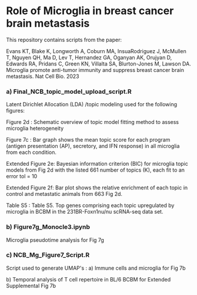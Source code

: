 # Role of Microglia in breast cancer brain metastasis

This repository contains scripts from the paper: 

Evans KT, Blake K, Longworth A, Coburn MA, InsuaRodriguez J, McMullen T, Nguyen QH, Ma D, Lev T, Hernandez GA, Oganyan AK, Orujyan D, Edwards RA, Pridans C, Green KN, Villalta SA, Blurton-Jones M, Lawson DA. Microglia promote anti-tumor immunity and suppress breast cancer brain metastasis. Nat Cell Bio. 2023

### a)  Final_NCB_topic_model_upload_script.R

Latent Dirichlet Allocation (LDA) /topic modeling  used for the following figures: 

Figure 2d : Schematic overview of topic model fitting method to assess microglia heterogeneity

Figure 7c : Bar graph shows the mean topic score for each program (antigen presentation (AP), secretory, and IFN response) in all microglia from each condition.

Extended Figure 2e:  Bayesian information criterion (BIC) for microglia topic models from Fig 2d with the listed
661 number of topics (K), each fit to an error tol = 10

Extended Figure 2f: Bar plot shows the relative enrichment of each topic in control and metastatic animals from
663 Fig 2d.

Table S5 : Table S5. Top genes comprising each topic upregulated by microglia in BCBM in the 231BR-Foxn1nu/nu scRNA-seq data set.

### b)  Figure7g_Monocle3.ipynb

Microglia pseudotime analysis for Fig 7g

### c) NCB_Mg_Figure7_Script.R

Script used to generate UMAP's : 
a) Immune cells and microglia for Fig 7b

b) Temporal analysis of  T cell repertoire in BL/6 BCBM for Extended Supplemental Fig 7b


